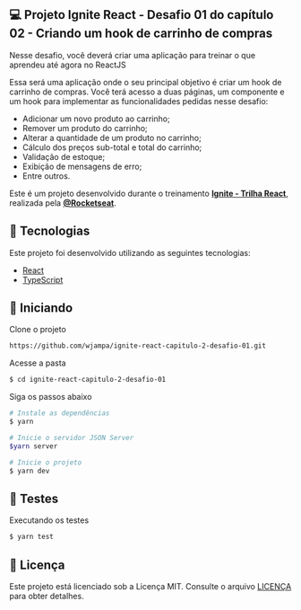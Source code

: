 ## 💻 Projeto Ignite React - Desafio 01 do capítulo 02 - Criando um hook de carrinho de compras

Nesse desafio, você deverá criar uma aplicação para treinar o que aprendeu até agora no ReactJS

Essa será uma aplicação onde o seu principal objetivo é criar um hook de carrinho de compras. Você terá acesso a duas páginas, um componente e um hook para implementar as funcionalidades pedidas nesse desafio:

- Adicionar um novo produto ao carrinho;
- Remover um produto do carrinho;
- Alterar a quantidade de um produto no carrinho;
- Cálculo dos preços sub-total e total do carrinho;
- Validação de estoque;
- Exibição de mensagens de erro;
- Entre outros.

Este é um projeto desenvolvido durante o treinamento **[Ignite - Trilha React](https://rocketseat.com.br/)**, realizada pela **[@Rocketseat](https://github.com/Rocketseat)**.

## 🔖 Tecnologias

Este projeto foi desenvolvido utilizando as seguintes tecnologias:

- [React](https://reactjs.org)
- [TypeScript](https://www.typescriptlang.org/)

## 🚀 Iniciando

Clone o projeto

```bash
https://github.com/wjampa/ignite-react-capitulo-2-desafio-01.git
```

Acesse a pasta

```bash
$ cd ignite-react-capitulo-2-desafio-01
```

Siga os passos abaixo

```bash
# Instale as dependências
$ yarn

# Inicie o servidor JSON Server
$yarn server

# Inicie o projeto
$ yarn dev
```

## 🥇 Testes

Executando os testes

```bash
$ yarn test
```

## 📝 Licença

Este projeto está licenciado sob a Licença MIT. Consulte o arquivo [LICENÇA](LICENSE) para obter detalhes.
